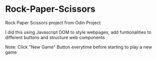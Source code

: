 # Rock-Paper-Scissors

Rock Paper Scissors project from Odin Project

I did this using Javascript DOM to style webpages, add funtionalities to different buttons and structure web components

Note: Click "New Game" Button everytime before starting to play a new game
